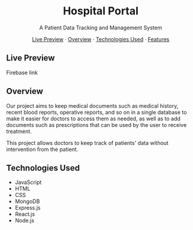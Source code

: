 <h1 align="center">Hospital Portal</h1>
<p align="center">A Patient Data Tracking and Management System</p>

<p align='center'>
  <a href='#live-preview'>Live Preview</a> ·
  <a href='#overview'>Overview</a> ·
  <a href='#technologies-used'>Technologies Used</a> ·
  <a href='#features'>Features</a>
</p>

## Live Preview

<p>Firebase link</p>

## Overview
<p>Our project aims to keep medical documents such as medical history, recent blood reports, operative reports, and so on in a single database to make it easier for doctors to access them as needed, as well as to add documents such as prescriptions that can be used by the user to receive treatment.</p>
<p>This project allows doctors to keep track of patients' data without intervention from the patient.</p>

## Technologies Used

-   JavaScript
-   HTML
-   CSS
-   MongoDB
-   Express.js
-   React.js
-   Node.js


